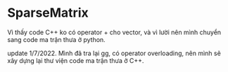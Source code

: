 # SparseMatrix
Vì thấy code C++ ko có operator + cho vector, và vì lười nên mình chuyển sang code ma trận thưa ở python.

update 1/7/2022. Mình đã tra lại gg, có operator overloading, nên mình sẽ xây dựng lại thư viện code 
 ma trận thưa ở C++.
